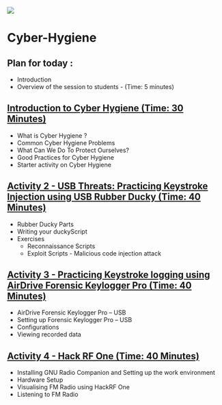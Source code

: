 ![](https://github.com/CS-Outreach-Session/Cyber-Hygiene/blob/main/images/ysj_HIoT.PNG)
# Cyber-Hygiene

## Plan for today :
* Introduction 
* Overview of the session to students - (Time: 5 minutes)

## [Introduction to Cyber Hygiene (Time: 30 Minutes)](https://github.com/CS-Outreach-Session/Cyber-Hygiene/tree/main/Introduction%20to%20Cyber%20Hygiene#what-is-cyber-hygiene-)
  * What is Cyber Hygiene ?
  * Common Cyber Hygiene Problems
  * What Can We Do To Protect Ourselves?
  * Good Practices for Cyber Hygiene
  * Starter activity on Cyber Hygiene

  
## [Activity 2 - USB Threats: Practicing Keystroke Injection using USB Rubber Ducky (Time: 40 Minutes)](https://github.com/CS-Outreach-Session/Cyber-Hygiene/tree/main/Keystroke%20Injection%20attack)
 * Rubber Ducky Parts
* Writing your duckyScript
* Exercises
  - Reconnaissance Scripts
  - Exploit Scripts - Malicious code injection attack


## [Activity 3 - Practicing Keystroke logging using AirDrive Forensic Keylogger Pro (Time: 40 Minutes)](https://github.com/CS-Outreach-Session/Cyber-Hygiene/tree/main/Keystroke%20logging%20attacks)
*	AirDrive Forensic Keylogger Pro – USB
*	Setting up Forensic Keylogger Pro – USB
*	Configurations
*	Viewing recorded data


## [Activity 4 - Hack RF One (Time: 40 Minutes)](https://github.com/CS-Outreach-Session/Cyber-Hygiene/tree/main/HackRF%20One)
* Installing GNU Radio Companion and Setting up the work environment
* Hardware Setup
* Visualising FM Radio using HackRF One
* Listening to FM Radio
